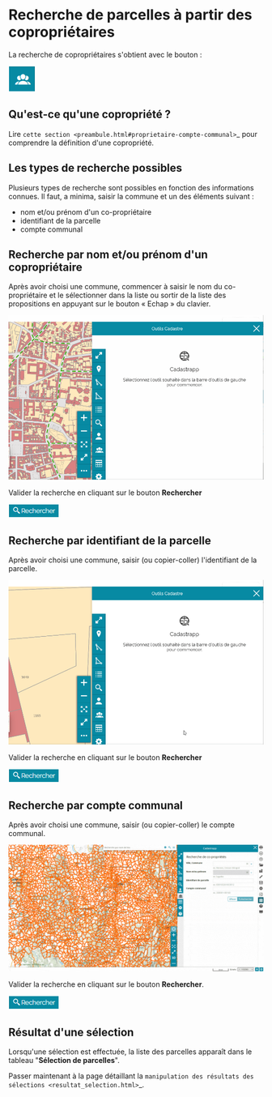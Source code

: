 Recherche de parcelles à partir des copropriétaires
===================================================

La recherche de copropriétaires s'obtient avec le bouton :

![image](./images/recherche_coproprio1.png)


## Qu'est-ce qu'une copropriété ?


Lire `cette section <preambule.html#proprietaire-compte-communal>`_ pour comprendre la définition d'une copropriété.


## Les types de recherche possibles


Plusieurs types de recherche sont possibles en fonction des informations connues. Il faut, a minima, saisir la commune et un des éléments suivant :

- nom et/ou prénom d'un co-propriétaire 
- identifiant de la parcelle
- compte communal


## Recherche par nom et/ou prénom d'un copropriétaire

Après avoir choisi une commune, commencer à saisir le nom du co-propriétaire et le sélectionner dans la liste ou sortir de la liste des propositions  en appuyant sur le bouton « Echap » du clavier.

![image](./images/recherche_coproprio.gif)

Valider la recherche en cliquant sur le bouton **Rechercher**

![image](./images/recherche_parc2.png)


## Recherche par identifiant de la parcelle


Après avoir choisi une commune, saisir (ou copier-coller) l'identifiant de la parcelle.



![image](./images/recherche_coproprio3.gif)


Valider la recherche en cliquant sur le bouton **Rechercher**

![image](./images/recherche_parc2.png)




## Recherche par compte communal


Après avoir choisi une commune, saisir (ou copier-coller) le compte communal.



![image](./images/recherche_coproprio5.gif)

Valider la recherche en cliquant sur le bouton **Rechercher**.

![image](./images/recherche_parc2.png)




## Résultat d'une sélection

Lorsqu'une sélection est effectuée, la liste des parcelles apparaît dans le tableau "**Sélection de parcelles**".


Passer maintenant à la page détaillant la `manipulation des résultats des sélections <resultat_selection.html>`_.
